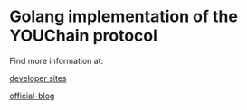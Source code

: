 # Golang implementation of the YOUChain protocol

Find more information at:

[developer sites](https://dev.iyouchain.com/)

[official-blog](https://blog.iyouchain.com/)

